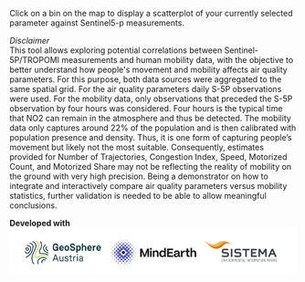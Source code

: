 Click on a bin on the map to display a scatterplot of your currently selected parameter against Sentinel5-p measurements. 

*Disclaimer*  
This tool allows exploring potential correlations between Sentinel-5P/TROPOMI measurements and human mobility data, with the objective to better understand how people's movement and mobility affects air quality parameters.
For this purpose, both data sources were aggregated to the same spatial grid. For the air quality parameters daily S-5P observations were used. For the mobility data, only observations that preceded the S-5P observation by four hours was considered. Four hours is the typical time that NO2 can remain in the atmosphere and thus be detected.
The mobility data only captures around 22% of the population and is then calibrated with population presence and density. Thus, it is one form of capturing people’s movement but likely not the most suitable. Consequently, estimates provided for Number of Trajectories, Congestion Index, Speed, Motorized Count, and Motorized Share may not be reflecting the reality of mobility on the ground with very high precision.
Being a demonstrator on how to integrate and interactively compare air quality parameters versus mobility statistics, further validation is needed to be able to allow meaningful conclusions.

**Developed with**  
![](https://raw.githubusercontent.com/eurodatacube/eodash-assets/main/collections/gtif-logos/sistema-mindearth-geosphere.png)
